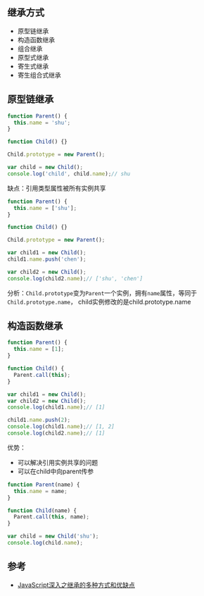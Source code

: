 ## 继承方式
* 原型链继承
* 构造函数继承
* 组合继承
* 原型式继承
* 寄生式继承
* 寄生组合式继承

## 原型链继承
```js
function Parent() {
  this.name = 'shu';
}

function Child() {}

Child.prototype = new Parent();

var child = new Child();
console.log('child', child.name);// shu
```

缺点：引用类型属性被所有实例共享

```js
function Parent() {
  this.name = ['shu'];
}

function Child() {}

Child.prototype = new Parent();

var child1 = new Child();
child1.name.push('chen');

var child2 = new Child();
console.log(child2.name);// ['shu', 'chen']
```

分析：`Child.prototype`变为`Parent`一个实例，拥有`name`属性，等同于`Child.prototype.name`，
child实例修改的是child.prototype.name

## 构造函数继承
```js
function Parent() {
  this.name = [1];
}

function Child() {
  Parent.call(this);
}

var child1 = new Child();
var child2 = new Child();
console.log(child1.name);// [1]

child1.name.push(2);
console.log(child1.name);// [1, 2]
console.log(child2.name);// [1]

```

优势：
* 可以解决引用实例共享的问题
* 可以在child中向parent传参

```js
function Parent(name) {
  this.name = name;
}

function Child(name) {
  Parent.call(this, name);
}

var child = new Child('shu');
console.log(child.name);

```

## 参考
* [JavaScript深入之继承的多种方式和优缺点](https://github.com/mqyqingfeng/Blog/issues/16)
